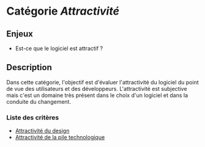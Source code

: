 # Catégorie *Attractivité*

## Enjeux

- Est-ce que le logiciel est attractif ? 
    
## Description

Dans cette catégorie, l'objectif est d'évaluer l'attractivité du logiciel du point de vue des utilisateurs et des développeurs. L'attractivité est subjective mais c'est un domaine très présent dans le choix d'un logiciel et dans la conduite du changement. 

### Liste des critères 

- [Attractivité du design](./design-attractivity.md)
- [Attractivité de la pile technologique](./technological-attractivity.md)